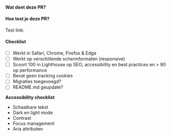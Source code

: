 #### Wat doet deze PR?

#### Hoe test je deze PR?

Test link:

<!-- Voeg hier de test link en stappen om te testen toe -->

#### Checklist

- [ ] Werkt in Safari, Chrome, Firefox & Edge
- [ ] Werkt op verschillende schermformaten (responsive)
- [ ] Scoort 100 in Lighthouse op SEO, accessibility en best practices en > 90 op performance
- [ ] Bevat geen tracking cookies
- [ ] Migraties toegevoegd?
- [ ] README.md geupdate?

**Accessibility checklist**

- Schaalbare tekst
- Dark en light mode
- Contrast
- Focus management
- Aria attributen
